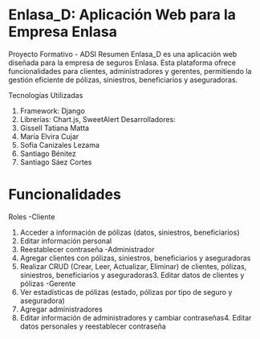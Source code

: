 # Enlasa_D: Aplicación Web para la Empresa Enlasa
Proyecto Formativo - ADSI
Resumen Enlasa_D es una aplicación web diseñada para la empresa de seguros Enlasa. Esta plataforma ofrece funcionalidades para clientes, administradores y gerentes, permitiendo la gestión eficiente de pólizas, siniestros, beneficiarios y aseguradoras.

Tecnologías Utilizadas
1. Framework: 
Django
2. Librerías: Chart.js, SweetAlert
Desarrolladores:
1. Gissell Tatiana Matta
2.  Maria Elvira Cujar
3. Sofía Canizales Lezama
4. Santiago Bénitez
5. Santiago Sáez Cortes
   
# Funcionalidades
Roles
-Cliente
1. Acceder a información de pólizas (datos, siniestros, beneficiarios)
2. Editar información personal
3. Reestablecer contraseña
-Administrador
1. Agregar clientes con pólizas, siniestros, beneficiarios y aseguradoras
2. Realizar CRUD (Crear, Leer, Actualizar, Eliminar) de clientes, pólizas, siniestros, beneficiarios y aseguradoras3. Editar datos de clientes y pólizas
-Gerente
1. Ver estadísticas de pólizas (estado, pólizas por tipo de seguro y aseguradora)
2. Agregar administradores
3. Editar información de administradores y cambiar contraseñas4. Editar datos personales y reestablecer contraseña

